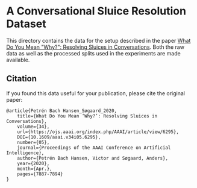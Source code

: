 # A Conversational Sluice Resolution Dataset

This directory contains the data for the setup described in the paper [What Do You Mean "Why?": Resolving Sluices in Conversations](https://arxiv.org/abs/1911.09478). Both the raw data as well as the processed splits used in the experiments are made available.

## Citation
If you found this data useful for your publication, please cite the original paper:

```
@article{Petrén Bach Hansen_Søgaard_2020,
    title={What Do You Mean ‘Why?’: Resolving Sluices in Conversations},
    volume={34},
    url={https://ojs.aaai.org/index.php/AAAI/article/view/6295},
    DOI={10.1609/aaai.v34i05.6295},
    number={05},
    journal={Proceedings of the AAAI Conference on Artificial Intelligence},
    author={Petrén Bach Hansen, Victor and Søgaard, Anders},
    year={2020},
    month={Apr.},
    pages={7887-7894}
}
```

